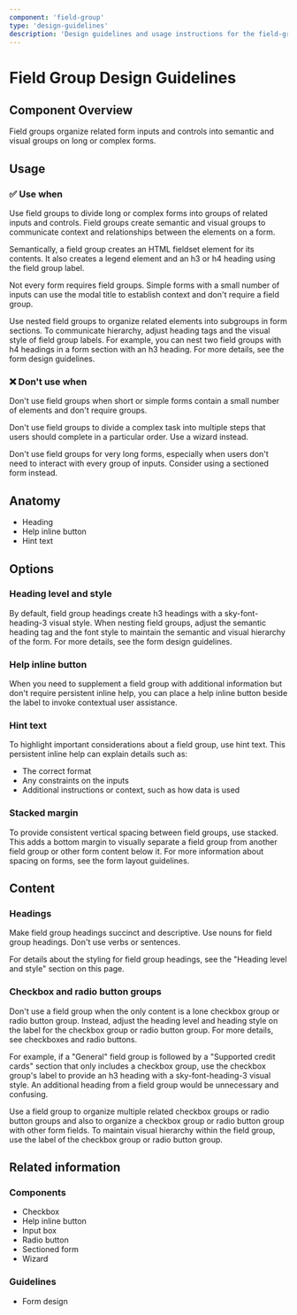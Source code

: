 ```yaml
---
component: 'field-group'
type: 'design-guidelines'
description: 'Design guidelines and usage instructions for the field-group component extracted from SKY UX documentation.'
---
```


# Field Group Design Guidelines

## Component Overview
Field groups organize related form inputs and controls into semantic and visual groups on long or complex forms.

## Usage

### ✅ Use when

Use field groups to divide long or complex forms into groups of related inputs and controls. Field groups create semantic and visual groups to communicate context and relationships between the elements on a form.

Semantically, a field group creates an HTML fieldset element for its contents. It also creates a legend element and an h3 or h4 heading using the field group label.

Not every form requires field groups. Simple forms with a small number of inputs can use the modal title to establish context and don't require a field group.

Use nested field groups to organize related elements into subgroups in form sections. To communicate hierarchy, adjust heading tags and the visual style of field group labels. For example, you can nest two field groups with h4 headings in a form section with an h3 heading. For more details, see the form design guidelines.

### ❌ Don't use when

Don't use field groups when short or simple forms contain a small number of elements and don't require groups.

Don't use field groups to divide a complex task into multiple steps that users should complete in a particular order. Use a wizard instead.

Don't use field groups for very long forms, especially when users don't need to interact with every group of inputs. Consider using a sectioned form instead.

## Anatomy

- Heading
- Help inline button
- Hint text

## Options

### Heading level and style

By default, field group headings create h3 headings with a sky-font-heading-3 visual style. When nesting field groups, adjust the semantic heading tag and the font style to maintain the semantic and visual hierarchy of the form. For more details, see the form design guidelines.

### Help inline button

When you need to supplement a field group with additional information but don't require persistent inline help, you can place a help inline button beside the label to invoke contextual user assistance.

### Hint text

To highlight important considerations about a field group, use hint text. This persistent inline help can explain details such as:

- The correct format
- Any constraints on the inputs
- Additional instructions or context, such as how data is used

### Stacked margin

To provide consistent vertical spacing between field groups, use stacked. This adds a bottom margin to visually separate a field group from another field group or other form content below it. For more information about spacing on forms, see the form layout guidelines.

## Content

### Headings

Make field group headings succinct and descriptive. Use nouns for field group headings. Don't use verbs or sentences.

For details about the styling for field group headings, see the "Heading level and style" section on this page.

### Checkbox and radio button groups

Don't use a field group when the only content is a lone checkbox group or radio button group. Instead, adjust the heading level and heading style on the label for the checkbox group or radio button group. For more details, see checkboxes and radio buttons.

For example, if a "General" field group is followed by a "Supported credit cards" section that only includes a checkbox group, use the checkbox group's label to provide an h3 heading with a sky-font-heading-3 visual style. An additional heading from a field group would be unnecessary and confusing.

Use a field group to organize multiple related checkbox groups or radio button groups and also to organize a checkbox group or radio button group with other form fields. To maintain visual hierarchy within the field group, use the label of the checkbox group or radio button group.

## Related information

### Components

- Checkbox
- Help inline button
- Input box
- Radio button
- Sectioned form
- Wizard

### Guidelines

- Form design